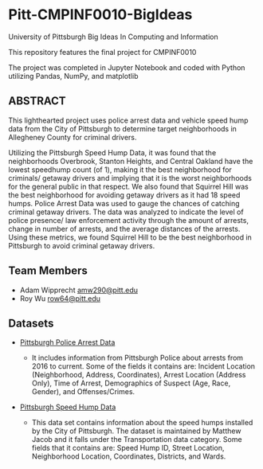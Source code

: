 # Pitt-CMPINF0010-BigIdeas
University of Pittsburgh Big Ideas In Computing and Information

This repository features the final project for CMPINF0010

The project was completed in Jupyter Notebook and coded with Python utilizing Pandas, NumPy, and matplotlib

## ABSTRACT
This lighthearted project uses police arrest data and vehicle speed hump data from the City of Pittsburgh to determine target neighborhoods in Allegheney County for criminal drivers.

Utilizing the Pittsburgh Speed Hump Data, it was found that the neighborhoods Overbrook, Stanton Heights, and Central Oakland have the lowest speedhump count (of 1), making it the best neighborhood for criminals/ getaway drivers and implying that it is the worst neighborhoods for the general public in that respect. We also found that Squirrel Hill was the best neighborhood for avoiding getaway drivers as it had 18 speed humps. Police Arrest Data was used to gauge the chances of catching criminal getaway drivers. The data was analyzed to indicate the level of police presence/ law enforcement activity through the amount of arrests, change in number of arrests, and the average distances of the arrests. Using these metrics, we found Squirrel Hill to be the best neighborhood in Pittsburgh to avoid criminal getaway drivers.

## Team Members
- Adam Wipprecht <amw290@pitt.edu>
- Roy Wu <row64@pitt.edu>

## Datasets
- [Pittsburgh Police Arrest Data](https://data.wprdc.org/dataset/arrest-data)
	- It includes information from Pittsburgh Police about arrests from 2016 to current. Some of the fields it contains are: Incident Location (Neighborhood, Address, Coordinates), Arrest Location (Address Only), Time of Arrest, Demographics of Suspect (Age, Race, Gender), and Offenses/Crimes.

- [Pittsburgh Speed Hump Data](https://data.wprdc.org/dataset/city-of-pittsburgh-speed-humps)
	- This data set contains information about the speed humps installed by the City of Pittsburgh. The dataset is maintained by Matthew Jacob and it falls under the Transportation data category. Some fields that it contains are: Speed Hump ID, Street Location, Neighborhood Location, Coordinates, Districts, and Wards. 	 
